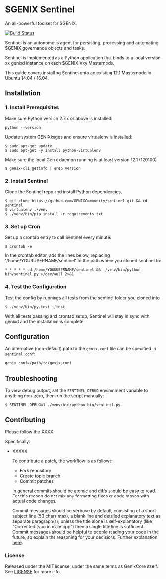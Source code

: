 # $GENIX Sentinel

An all-powerful toolset for $GENIX.

[![Build Status](https://travis-ci.org/GENIXCommunity/sentinel.svg?branch=master)](https://travis-ci.org/GENIXCommunity/sentinel)

Sentinel is an autonomous agent for persisting, processing and automating $GENIX governance objects and tasks.

Sentinel is implemented as a Python application that binds to a local version xx genixd instance on each $GENIX Vxy Masternode.

This guide covers installing Sentinel onto an existing 12.1 Masternode in Ubuntu 14.04 / 16.04.

## Installation

### 1. Install Prerequisites

Make sure Python version 2.7.x or above is installed:

    python --version

Update system GENIXkages and ensure virtualenv is installed:

    $ sudo apt-get update
    $ sudo apt-get -y install python-virtualenv

Make sure the local Genix daemon running is at least version 12.1 (120100)

    $ genix-cli getinfo | grep version

### 2. Install Sentinel

Clone the Sentinel repo and install Python dependencies.

    $ git clone https://github.com/GENIXCommunity/sentinel.git && cd sentinel
    $ virtualenv ./venv
    $ ./venv/bin/pip install -r requirements.txt

### 3. Set up Cron

Set up a crontab entry to call Sentinel every minute:

    $ crontab -e

In the crontab editor, add the lines below, replacing '/home/YOURUSERNAME/sentinel' to the path where you cloned sentinel to:

    * * * * * cd /home/YOURUSERNAME/sentinel && ./venv/bin/python bin/sentinel.py >/dev/null 2>&1

### 4. Test the Configuration

Test the config by runnings all tests from the sentinel folder you cloned into

    $ ./venv/bin/py.test ./test

With all tests passing and crontab setup, Sentinel will stay in sync with genixd and the installation is complete

## Configuration

An alternative (non-default) path to the `genix.conf` file can be specified in `sentinel.conf`:

    genix_conf=/path/to/genix.conf

## Troubleshooting

To view debug output, set the `SENTINEL_DEBUG` environment variable to anything non-zero, then run the script manually:

    $ SENTINEL_DEBUG=1 ./venv/bin/python bin/sentinel.py

## Contributing

Please follow the XXXX

Specifically:

* XXXXX

    To contribute a patch, the workflow is as follows:

    * Fork repository
    * Create topic branch
    * Commit patches

    In general commits should be atomic and diffs should be easy to read. For this reason do not mix any formatting fixes or code moves with actual code changes.

    Commit messages should be verbose by default, consisting of a short subject line (50 chars max), a blank line and detailed explanatory text as separate paragraph(s); unless the title alone is self-explanatory (like "Corrected typo in main.cpp") then a single title line is sufficient. Commit messages should be helpful to people reading your code in the future, so explain the reasoning for your decisions. Further explanation [here](http://chris.beams.io/posts/git-commit/).

### License

Released under the MIT license, under the same terms as GenixCore itself. See [LICENSE](LICENSE) for more info.
